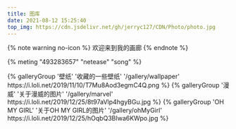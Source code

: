 ```yaml
---
title: 图库
date: 2021-08-12 15:25:40
top_img: https://cdn.jsdelivr.net/gh/jerryc127/CDN/Photo/photo.jpg
---
```


{% note warning no-icon %}
欢迎来到我的画廊
{% endnote %}

{% meting "493283657" "netease" "song" %}

<div class="gallery-group-main">
{% galleryGroup '壁纸' '收藏的一些壁纸' '/gallery/wallpaper' https://i.loli.net/2019/11/10/T7Mu8Aod3egmC4Q.png %}
{% galleryGroup '漫威' '关于漫威的图片' '/gallery/marvel' https://i.loli.net/2019/12/25/8t97aVlp4hgyBGu.jpg %}
{% galleryGroup 'OH MY GIRL' '关于OH MY GIRL的图片' '/gallery/ohMyGirl' https://i.loli.net/2019/12/25/hOqbQ3BIwa6KWpo.jpg %}
</div>